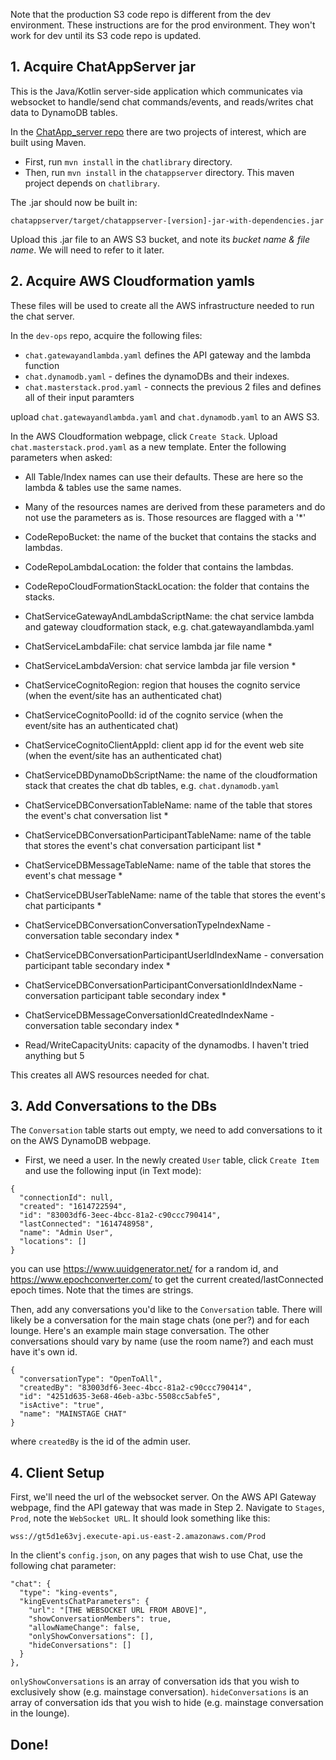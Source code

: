 Note that the production S3 code repo is different from the dev environment. These instructions are for the prod environment. They won't work for dev until its S3 code repo is updated.

## 1. Acquire ChatAppServer jar

This is the Java/Kotlin server-side application which communicates via websocket to handle/send chat commands/events, and reads/writes chat data to DynamoDB tables.

In the [ChatApp_server repo](https://github.com/kingevents/ChatApp_server) there are two projects of interest, which are built using Maven.

- First, run `mvn install` in the `chatlibrary` directory.
- Then, run `mvn install` in the `chatappserver` directory. This maven project depends on `chatlibrary`.

The .jar should now be built in:

`chatappserver/target/chatappserver-[version]-jar-with-dependencies.jar`

Upload this .jar file to an AWS S3 bucket, and note its <i>bucket name & file name</i>. We will need to refer to it later.

## 2. Acquire AWS Cloudformation yamls

These files will be used to create all the AWS infrastructure needed to run the chat server.

In the `dev-ops` repo, acquire the following files:

- `chat.gatewayandlambda.yaml` defines the API gateway and the lambda function
- `chat.dynamodb.yaml` - defines the dynamoDBs and their indexes.
- `chat.masterstack.prod.yaml` - connects the previous 2 files and defines all of their input paramters

upload `chat.gatewayandlambda.yaml` and `chat.dynamodb.yaml` to an AWS S3.

In the AWS Cloudformation webpage, click `Create Stack`. Upload `chat.masterstack.prod.yaml` as a new template. Enter the following parameters when asked:

- All Table/Index names can use their defaults. These are here so the lambda & tables use the same names. 
- Many of the resources names are derived from these parameters and do not use the parameters as is. Those resources are flagged with a '*'
- CodeRepoBucket: the name of the bucket that contains the stacks and lambdas.
- CodeRepoLambdaLocation: the folder that contains the lambdas.
- CodeRepoCloudFormationStackLocation: the folder that contains the stacks.
- ChatServiceGatewayAndLambdaScriptName: the chat service lambda and gateway cloudformation stack, e.g. chat.gatewayandlambda.yaml
- ChatServiceLambdaFile: chat service lambda jar file name *
- ChatServiceLambdaVersion: chat service lambda jar file version *
- ChatServiceCognitoRegion: region that houses the cognito service (when the event/site has an authenticated chat)
- ChatServiceCognitoPoolId: id of the cognito service (when the event/site has an authenticated chat)
- ChatServiceCognitoClientAppId: client app id for the event web site (when the event/site has an authenticated chat)
- ChatServiceDBDynamoDbScriptName: the name of the cloudformation stack that creates the chat db tables, e.g. `chat.dynamodb.yaml`
- ChatServiceDBConversationTableName: name of the table that stores the event's chat conversation list *
- ChatServiceDBConversationParticipantTableName: name of the table that stores the event's chat conversation participant list *
- ChatServiceDBMessageTableName: name of the table that stores the event's chat message *
- ChatServiceDBUserTableName: name of the table that stores the event's chat participants *
- ChatServiceDBConversationConversationTypeIndexName - conversation table secondary index *
- ChatServiceDBConversationParticipantUserIdIndexName - conversation participant table secondary index *
- ChatServiceDBConversationParticipantConversationIdIndexName - conversation participant table secondary index *
- ChatServiceDBMessageConversationIdCreatedIndexName - conversation table secondary index *

- Read/WriteCapacityUnits: capacity of the dynamodbs. I haven't tried anything but 5 

This creates all AWS resources needed for chat.

## 3. Add Conversations to the DBs

The `Conversation` table starts out empty, we need to add conversations to it on the AWS DynamoDB webpage. 

- First, we need a user. In the newly created `User` table, click `Create Item` and use the following input (in Text mode):
```
{
  "connectionId": null,
  "created": "1614722594",
  "id": "83003df6-3eec-4bcc-81a2-c90ccc790414",
  "lastConnected": "1614748958",
  "name": "Admin User",
  "locations": []
}
```
you can use https://www.uuidgenerator.net/ for a random id, and https://www.epochconverter.com/ to get the current created/lastConnected epoch times. Note that the times are strings.

Then, add any conversations you'd like to the `Conversation` table. There will likely be a conversation for the main stage chats (one per?) and for each lounge. Here's an example main stage conversation. The other conversations should vary by name (use the room name?) and each must have it's own id.
```
{
  "conversationType": "OpenToAll",
  "createdBy": "83003df6-3eec-4bcc-81a2-c90ccc790414",
  "id": "4251d635-3e68-46eb-a3bc-5508cc5abfe5",
  "isActive": "true",
  "name": "MAINSTAGE CHAT"
}
```
where `createdBy` is the id of the admin user.

## 4. Client Setup

First, we'll need the url of the websocket server. On the AWS API Gateway webpage, find the API gateway that was made in Step 2. Navigate to `Stages`, `Prod`, note the `WebSocket URL`. It should look something like this:

`wss://gt5d1e63vj.execute-api.us-east-2.amazonaws.com/Prod`

In the client's `config.json`, on any pages that wish to use Chat, use the following chat parameter:

```
"chat": {
  "type": "king-events",
  "kingEventsChatParameters": {
    "url": "[THE WEBSOCKET URL FROM ABOVE]",
    "showConversationMembers": true,
    "allowNameChange": false,
    "onlyShowConversations": [],
    "hideConversations": []
  }
},
```
`onlyShowConversations` is an array of conversation ids that you wish to exclusively show (e.g. mainstage conversation).
`hideConversations` is an array of conversation ids that you wish to hide (e.g. mainstage conversation in the lounge).

## Done!
